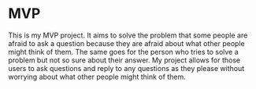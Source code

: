 # MVP

This is my MVP project. It aims to solve the problem that some people are afraid to ask a question because they are afraid about
what other people might think of them. The same goes for the person who tries to solve a problem but not so sure about their answer.
My project allows for those users to ask questions and reply to any questions as they please without worrying about what other people might think of them.